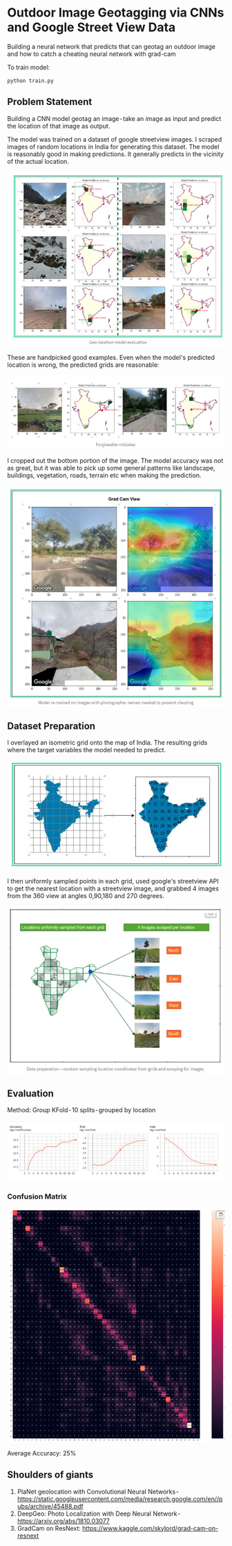 # Outdoor Image Geotagging via CNNs and Google Street View Data
Building a neural network that predicts that can geotag an outdoor image and how to catch a cheating neural network with grad-cam





To train model:
```
python train.py
```


## Problem Statement

Building a CNN model geotag an image - take an image as input and predict the location of that image as output.

The model was trained on a dataset of google streetview images. I scraped images of random locations in India for generating this dataset. The model is reasonably good in making predictions. It generally predicts in the vicinity of the actual location.

![Pic of results](https://github.com/raahulsaxena/image-geo-location/blob/main/docs/1.JPG)


These are handpicked good examples. Even when the model's predicted location is wrong, the predicted grids are reasonable:

![Pic of results2](https://github.com/raahulsaxena/image-geo-location/blob/main/docs/2.JPG)


I cropped out the bottom portion of the image. The model accuracy was not as great, but it was able to pick up some general patterns like landscape, buildings, vegetation, roads, terrain etc when making the prediction.


![Pic of results2](https://github.com/raahulsaxena/image-geo-location/blob/main/docs/3.JPG)

## Dataset Preparation

I overlayed an isometric grid onto the map of India. The resulting grids where the target variables the model needed to predict.

![Pic of results4](https://github.com/raahulsaxena/image-geo-location/blob/main/docs/4.JPG)

I then uniformly sampled points in each grid, used google's streetview API to get the nearest location with a streetview image, and grabbed 4 images from the 360 view at angles 0,90,180 and 270 degrees.

![Pic of results5](https://github.com/raahulsaxena/image-geo-location/blob/main/docs/5.JPG)


## Evaluation

Method: Group KFold - 10 splits - grouped by location

![Pic of results6](https://github.com/raahulsaxena/image-geo-location/blob/main/docs/6.JPG)

### Confusion Matrix
![Pic of results7](https://github.com/raahulsaxena/image-geo-location/blob/main/docs/7.JPG)

Average Accuracy: 25%


## Shoulders of giants
1. PlaNet geolocation with Convolutional Neural Networks - https://static.googleusercontent.com/media/research.google.com/en//pubs/archive/45488.pdf
2. DeepGeo: Photo Localization with Deep Neural Network - https://arxiv.org/abs/1810.03077
3. GradCam on ResNext: https://www.kaggle.com/skylord/grad-cam-on-resnext
